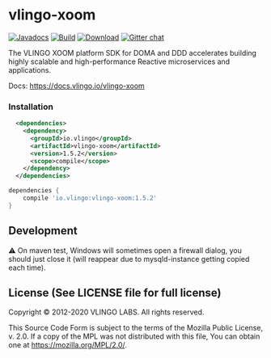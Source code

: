# vlingo-xoom

[![Javadocs](http://javadoc.io/badge/io.vlingo/vlingo-xoom.svg?color=brightgreen)](http://javadoc.io/doc/io.vlingo/vlingo-xoom) [![Build](https://github.com/vlingo/vlingo-xoom/workflows/Build/badge.svg)](https://github.com/vlingo/vlingo-xoom/actions?query=workflow%3ABuild) [![Download](https://img.shields.io/maven-central/v/io.vlingo/vlingo-xoom?label=maven)](https://search.maven.org/artifact/io.vlingo/vlingo-xoom) [![Gitter chat](https://badges.gitter.im/gitterHQ/gitter.png)](https://gitter.im/vlingo-platform-java/xoom)

The VLINGO XOOM platform SDK for DOMA and DDD accelerates building highly scalable and high-performance Reactive microservices and applications.

Docs: https://docs.vlingo.io/vlingo-xoom

### Installation

```xml
  <dependencies>
    <dependency>
      <groupId>io.vlingo</groupId>
      <artifactId>vlingo-xoom</artifactId>
      <version>1.5.2</version>
      <scope>compile</scope>
    </dependency>
  </dependencies>
```

```gradle
dependencies {
    compile 'io.vlingo:vlingo-xoom:1.5.2'
}
```

## Development

:warning: On maven test, Windows will sometimes open a firewall dialog, you should just close it (will reappear due to mysqld-instance getting copied each time).

License (See LICENSE file for full license)
-------------------------------------------
Copyright © 2012-2020 VLINGO LABS. All rights reserved.

This Source Code Form is subject to the terms of the
Mozilla Public License, v. 2.0. If a copy of the MPL
was not distributed with this file, You can obtain
one at https://mozilla.org/MPL/2.0/.
